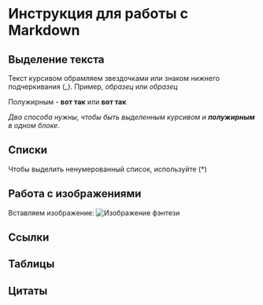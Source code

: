 # Инструкция для работы с Markdown

## Выделение текста
Текст курсивом обрамляем звездочками или знаком нижнего подчеркивания (_).   Пример, *образец* или _образец_

Полужирным - **вот так** или __вот так__

_Два способа нужны, чтобы быть выделенным курсивом и **полужирным** в одном блоке_.

## Списки
Чтобы выделить ненумерованный список, используйте (*)
## Работа с изображениями

Вставляем изображение:
![Изображение фэнтези](fantasy.jpg)

## Ссылки

## Таблицы

## Цитаты
